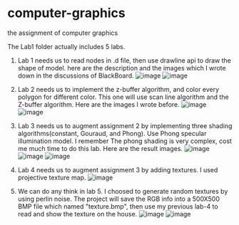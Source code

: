 # computer-graphics
the assignment of computer graphics

The Lab1 folder actually includes 5 labs. 


1. Lab 1 needs us to read nodes in .d file, then use drawline api to draw the shape of model.
here are the description and the images which I wrote down in the discussions of BlackBoard.
![image](https://github.com/hnxals/computer-graphics/blob/master/Images%20of%20readme/Lab1-1.png)
![image](https://github.com/hnxals/computer-graphics/blob/master/Images%20of%20readme/Lab1-2.png)

2. Lab 2 needs us to implement the z-buffer algorithm, and color every polygon for different color.
This one will use scan line algorithm and the Z-buffer algorithm. Here are the images I wrote before.
![image](https://github.com/hnxals/computer-graphics/blob/master/Images%20of%20readme/Lab2-1.png)
![image](https://github.com/hnxals/computer-graphics/blob/master/Images%20of%20readme/Lab2-2.png)

3. Lab 3 needs us to augment assignment 2 by implementing three shading algorithms(constant, Gouraud, and Phong). Use Phong specular illumination model. 
I remember The phong shading is very complex, cost me much time to do this lab. Here are the result images.
![image](https://github.com/hnxals/computer-graphics/blob/master/Images%20of%20readme/Lab3-1.png)
![image](https://github.com/hnxals/computer-graphics/blob/master/Images%20of%20readme/Lab3-2.png)
![image](https://github.com/hnxals/computer-graphics/blob/master/Images%20of%20readme/Lab3-3.png)

4. Lab 4 needs us to augment assignment 3 by adding textures. I used projective texture map.
![image](https://github.com/hnxals/computer-graphics/blob/master/Images%20of%20readme/Lab4-1.png)

5. We can do any think in lab 5. I choosed to generate random textures by using perlin noise. 
The project will save the RGB info into a 500X500 BMP file which named "texture.bmp", then use my previous lab-4 to read and show the texture on the house.
![image](https://github.com/hnxals/computer-graphics/blob/master/Images%20of%20readme/Lab5-1.png)
![image](https://github.com/hnxals/computer-graphics/blob/master/Images%20of%20readme/Lab5-2.bmp)
